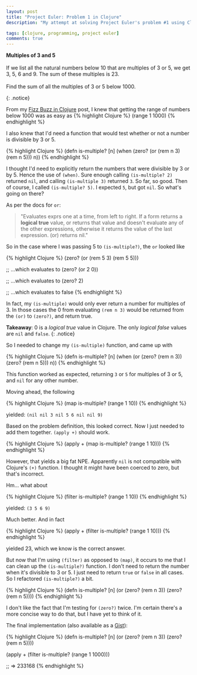```yaml
---
layout: post
title: "Project Euler: Problem 1 in Clojure"
description: "My attempt at solving Project Euler's problem #1 using Clojure"

tags: [clojure, programming, project euler]
comments: true
---
```


<p>
<b>Multiples of 3 and 5</b>
<br /><br />
If we list all the natural numbers below 10 that are multiples of 3 or 5, we get 3, 5, 6 and 9. The sum of these multiples is 23.
<br /><br />
Find the sum of all the multiples of 3 or 5 below 1000.
</p>
{: .notice}

From my [Fizz Buzz in Clojure](/2014/09/03/clojure-fizzbuzz/) post, I knew that getting the range of numbers below 1000 was as easy as
{% highlight Clojure %}
(range 1 1000)
{% endhighlight %}

I also knew that I'd need a function that would test whether or not a number is divisible by 3 or 5.

{% highlight Clojure %}
(defn is-multiple? [n]
    (when 
       (zero? (or (rem n 3) (rem n 5))) n))
{% endhighlight %}

I thought I'd need to explicitly return the numbers that were divisible by 3 or by 5. Hence the use of `(when)`. Sure enough calling `(is-multiple? 2)` returned `nil`, and calling `(is-multiple 3)` returned `3`. So far, so good. Then of course, I called `(is-multiple? 5)`. I expected `5`, but got `nil`. So what's going on there?

As per the docs for `or`:

> "Evaluates exprs one at a time, from left to right. If a form
  returns a **logical true** value, or returns that value and doesn't
  evaluate any of the other expressions, otherwise it returns the
  value of the last expression. (or) returns nil."

So in the case where I was passing 5 to `(is-multiple?)`, the `or` looked like

{% highlight Clojure %}
(zero? (or (rem 5 3) (rem 5 5)))

;; ...which evaluates to
(zero? (or 2 0))

;; ...which evaluates to 
(zero? 2)

;; ...which evaluates to
false
{% endhighlight %}

In fact, my `(is-multiple)` would only ever return a number for multiples of 3. In those cases the 0 from evaluating `(rem n 3)` would be returned from the `(or)` to `(zero?)`, and return true.

**Takeaway**: 0 is a _logical true_ value in Clojure. The only _logical false_ values are `nil` and `false`.
{: .notice}

So I needed to change my `(is-multiple)` function, and came up with

{% highlight Clojure %}
(defn is-multiple? [n]
    (when 
       (or (zero? (rem n 3)) (zero? (rem n 5))) n))
{% endhighlight %}

This function worked as expected, returning `3` or `5` for multiples of 3 or 5, and `nil` for any other number.

Moving ahead, the following

{% highlight Clojure %}
(map is-multiple? (range 1 10))
{% endhighlight %}

yielded: `(nil nil 3 nil 5 6 nil nil 9)`

Based on the problem definition, this looked correct. Now I just needed to add them together. `(apply +)` should work.

{% highlight Clojure %}
(apply + (map is-multiple? (range 1 10)))
{% endhighlight %}

However, that yields a big fat NPE. Apparently `nil` is not compatible with Clojure's `(+)` function. I thought it might have been coerced to zero, but that's incorrect.

Hm... what about

{% highlight Clojure %}
(filter is-multiple? (range 1 10))
{% endhighlight %}

yielded: `(3 5 6 9)`

Much better. And in fact

{% highlight Clojure %}
(apply + (filter is-multiple? (range 1 10)))
{% endhighlight %}

yielded 23, which we know is the correct answer.

But now that I'm using `(filter)` as opposed to `(map)`, it occurs to me that I can clean up the `(is-multiple?)` function. I don't need to return the number when it's divisible to 3 or 5. I just need to return `true` or `false` in all cases. So I refactored `(is-multiple?)` a bit.

{% highlight Clojure %}
(defn is-multiple? [n]
    (or (zero? (rem n 3)) (zero? (rem n 5))))
{% endhighlight %}

I don't like the fact that I'm testing for `(zero?)` twice. I'm certain there's a more concise way to do that, but I have yet to think of it.

The final implementation (also available as a [Gist](https://gist.github.com/charliegriefer/b14765423a7ec5f400cf)):

{% highlight Clojure %}
(defn is-multiple? [n]
  (or (zero? (rem n 3)) (zero? (rem n 5))))
 
(apply + (filter is-multiple? (range 1 1000)))

;; => 233168
{% endhighlight %}
